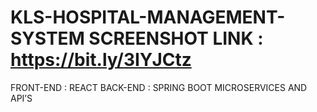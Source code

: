 # KLS-HOSPITAL-MANAGEMENT-SYSTEM SCREENSHOT LINK : https://bit.ly/3IYJCtz
FRONT-END : REACT
BACK-END  : SPRING BOOT MICROSERVICES AND API’S


